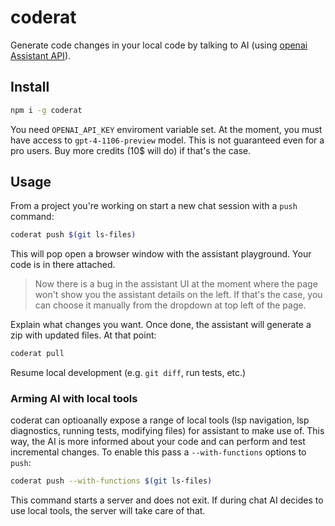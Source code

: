 # coderat

Generate code changes in your local code by talking to AI (using [openai Assistant API](https://platform.openai.com/docs/assistants/overview)).

## Install

```sh
npm i -g coderat
```

You need `OPENAI_API_KEY` enviroment variable set. At the moment, you must have access to `gpt-4-1106-preview` model. This is not guaranteed even for a pro users. Buy more credits (10$ will do) if that's the case.

## Usage

From a project you're working on start a new chat session with a `push` command:

```sh
coderat push $(git ls-files)
```

This will pop open a browser window with the assistant playground. Your code is in there attached.

> Now there is a bug in the assistant UI at the moment where the page won't show you the assistant details on the left. If that's the case, you can choose it manually from the dropdown at top left of the page.

Explain what changes you want. Once done, the assistant will generate a zip with updated files. At that point:

```sh
coderat pull
```

Resume local development (e.g. `git diff`, run tests, etc.)

### Arming AI with local tools

coderat can optioanally expose a range of local tools (lsp navigation, lsp diagnostics, running tests, modifying files) for assistant to make use of. This way, the AI is more informed about your code and can perform and test incremental changes. To enable this pass a `--with-functions` options to `push`:

```sh
coderat push --with-functions $(git ls-files)
```

This command starts a server and does not exit. If during chat AI decides to use local tools, the server will take care of that.
